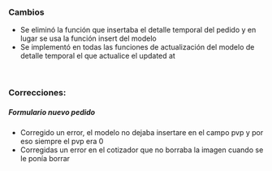 <h3>Cambios</h3>
<ul>
    <li>Se eliminó la función que insertaba el detalle temporal del pedido y en lugar se usa la función insert del modelo</li>
    <li>Se implementó en todas las funciones de actualización del modelo de detalle temporal el que actualice el updated at</li>
</ul>

</br>

<h3>Correcciones:</h3>

<h5>Formulario nuevo pedido</h5>
<ul>
    <li>Corregido un error, el modelo no dejaba insertare en el campo pvp y por eso siempre el pvp era 0</li>
    <li>Corregidas un error en el cotizador que no borraba la imagen cuando se le ponía borrar </li>
</ul>